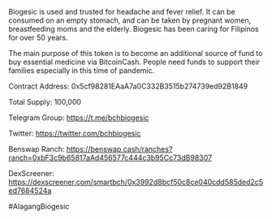 Biogesic is used and trusted for headache and fever relief. It can be consumed on an empty stomach, and can be taken by pregnant women, breastfeeding moms and the elderly. Biogesic has been caring for Filipinos for over 50 years. 

The main purpose of this token is to become an additional source of fund to buy essential medicine via BitcoinCash.
People need funds to support their families especially in this time of pandemic. 

Contract Address: 0x5cf98281EAaA7a0C332B3515b274739ed92B1849

Total Supply: 100,000

Telegram Group: https://t.me/bchbiogesic

Twitter: https://twitter.com/bchbiogesic

Benswap Ranch: https://benswap.cash/ranches?ranch=0xbF3c9b65817aAd456577c444c3b95Cc73dB98307

DexScreener: https://dexscreener.com/smartbch/0x3992d8bcf50c8ce040cdd585ded2c5ed7684524a


#AlagangBiogesic
